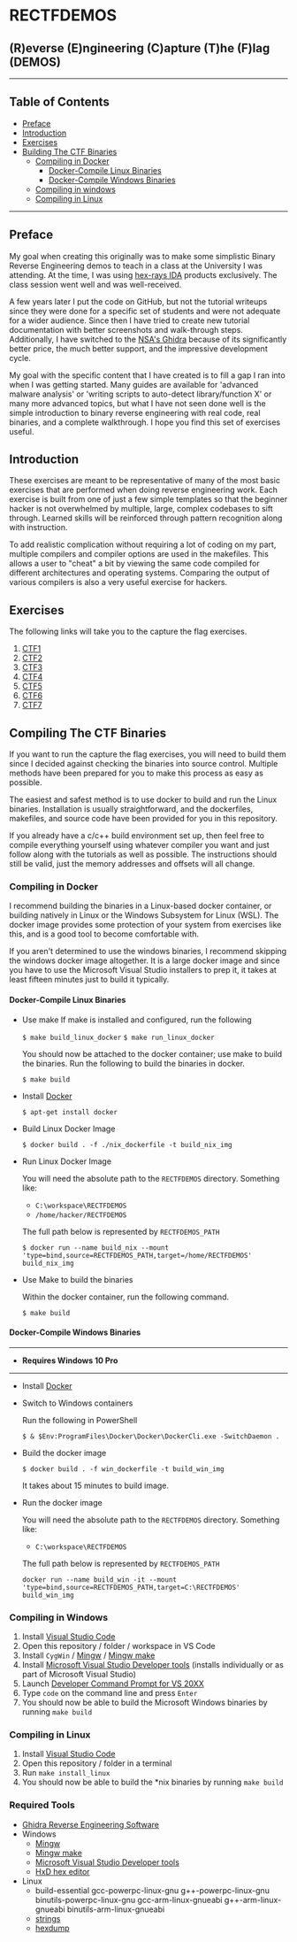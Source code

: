 # RECTFDEMOS #

## (R)everse (E)ngineering (C)apture (T)he (F)lag (DEMOS) ##

---

## Table of Contents ##

- [Preface](#preface)
- [Introduction](#introduction)
- [Exercises](#exercises)
- [Building The CTF Binaries](#building-the-ctf-binaries)
  - [Compiling in Docker](#compiling-in-docker)
    - [Docker-Compile Linux Binaries](#docker-compile-linux-binaries)
    - [Docker-Compile Windows Binaries](#docker-compile-windows-binaries)
  - [Compiling in windows](#compiling-in-windows)
  - [Compiling in Linux](#compiling-in-linux)

---

## Preface ##

My goal when creating this originally was to make some simplistic Binary Reverse Engineering demos to teach in a class at the University I was attending. At the time, I was using [hex-rays IDA](https://hex-rays.com/ida-pro/) products exclusively. The class session went well and was well-received.

A few years later I put the code on GitHub, but not the tutorial writeups since they were done for a specific set of students and were not adequate for a wider audience. Since then I have tried to create new tutorial documentation with better screenshots and walk-through steps. Additionally, I have switched to the [NSA's Ghidra](https://ghidra-sre.org/) because of its significantly better price, the much better support, and the impressive development cycle.

My goal with the specific content that I have created is to fill a gap I ran into when I was getting started. Many guides are available for 'advanced malware analysis' or 'writing scripts to auto-detect library/function X' or many more advanced topics, but what I have not seen done well is the simple introduction to binary reverse engineering with real code, real binaries, and a complete walkthrough. I hope you find this set of exercises useful.

## Introduction ##

These exercises are meant to be representative of many of the most basic exercises that are performed when doing reverse engineering work. Each exercise is built from one of just a few simple templates so that the beginner hacker is not overwhelmed by multiple, large, complex codebases to sift through. Learned skills will be reinforced through pattern recognition along with instruction.

To add realistic complication without requiring a lot of coding on my part, multiple compilers and compiler options are used in the makefiles. This allows a user to "cheat" a bit by viewing the same code compiled for different architectures and operating systems. Comparing the output of various compilers is also a very useful exercise for hackers.

## Exercises ##

The following links will take you to the capture the flag exercises.

1. [CTF1](ctfs/ctf1/CTF1_README.md)
2. [CTF2](ctfs/ctf2/CTF2_README.md)
3. [CTF3](ctfs/ctf3/CTF3_README.md)
4. [CTF4](ctfs/ctf4/CTF4_README.md)
5. [CTF5](ctfs/ctf5/CTF5_README.md)
6. [CTF6](ctfs/ctf6/CTF6_README.md)
7. [CTF7](ctfs/ctf7/CTF7_README.md)

## Compiling The CTF Binaries ##

If you want to run the capture the flag exercises, you will need to build them since I decided against checking the binaries into source control. Multiple methods have been prepared for you to make this process as easy as possible.

The easiest and safest method is to use docker to build and run the Linux binaries. Installation is usually straightforward, and the dockerfiles, makefiles, and source code have been provided for you in this repository.

If you already have a c/c++ build environment set up, then feel free to compile everything yourself using whatever compiler you want and just follow along with the tutorials as well as possible. The instructions should still be valid, just the memory addresses and offsets will all change.

### Compiling in Docker ###

I recommend building the binaries in a Linux-based docker container, or building natively in Linux or the Windows Subsystem for Linux (WSL). The docker image provides some protection of your system from exercises like this, and is a good tool to become comfortable with.

If you aren't determined to use the windows binaries, I recommend skipping the windows docker image altogether. It is a large docker image and since you have to use the Microsoft Visual Studio installers to prep it, it takes at least fifteen minutes just to build it typically.

#### Docker-Compile Linux Binaries ####

- Use make
  If make is installed and configured, run the following

  `$ make build_linux_docker`
  `$ make run_linux_docker`

  You should now be attached to the docker container; use make to build the binaries. Run the following to build the binaries in docker.

  `$ make build`

- Install [Docker](https://docs.docker.com/)

  `$ apt-get install docker`

- Build Linux Docker Image

  `$ docker build . -f ./nix_dockerfile -t build_nix_img`

- Run Linux Docker Image

  You will need the absolute path to the `RECTFDEMOS` directory. Something like:

  - `C:\workspace\RECTFDEMOS`
  - `/home/hacker/RECTFDEMOS`

  The full path below is represented by `RECTFDEMOS_PATH`

  `$ docker run --name build_nix --mount 'type=bind,source=RECTFDEMOS_PATH,target=/home/RECTFDEMOS' build_nix_img`

- Use Make to build the binaries

  Within the docker container, run the following command.

  `$ make build`

#### Docker-Compile Windows Binaries ####

---

- **Requires Windows 10 Pro**

---

- Install [Docker](https://docs.docker.com/)

- Switch to Windows containers

  Run the following in PowerShell

  `$ & $Env:ProgramFiles\Docker\Docker\DockerCli.exe -SwitchDaemon .`

- Build the docker image

  `$ docker build . -f win_dockerfile -t build_win_img`

  It takes about 15 minutes to build image.

- Run the docker image

  You will need the absolute path to the `RECTFDEMOS` directory. Something like:

  - `C:\workspace\RECTFDEMOS`

  The full path below is represented by `RECTFDEMOS_PATH`

  `docker run --name build_win -it --mount 'type=bind,source=RECTFDEMOS_PATH,target=C:\RECTFDEMOS' build_win_img`

### Compiling in Windows ###

1. Install [Visual Studio Code](https://code.visualstudio.com/download)
1. Open this repository / folder / workspace in VS Code
1. Install `CygWin` / [Mingw](http://mingw-w64.org/) / [Mingw make](http://gnuwin32.sourceforge.net/packages/make.htm)
1. Install [Microsoft Visual Studio Developer tools](https://visualstudio.microsoft.com/vs/community/) (installs individually or as part of Microsoft Visual Studio)
1. Launch [Developer Command Prompt for VS 20XX](https://docs.microsoft.com/en-us/visualstudio/ide/reference/command-prompt-powershell)
1. Type `code` on the command line and press `Enter`
1. You should now be able to build the Microsoft Windows binaries by running `make build`

### Compiling in Linux ###

1. Install [Visual Studio Code](https://code.visualstudio.com/download)
1. Open this repository / folder in a terminal
1. Run `make install_linux`
1. You should now be able to build the *nix binaries by running `make build`

### Required Tools ###

- [Ghidra Reverse Engineering Software](https://ghidra-sre.org/)
- Windows
  - [Mingw](http://mingw-w64.org/)
  - [Mingw make](http://gnuwin32.sourceforge.net/packages/make.htm)
  - [Microsoft Visual Studio Developer tools](https://visualstudio.microsoft.com/vs/community/)
  - [HxD hex editor](https://mh-nexus.de/en/hxd/)
- Linux
  - build-essential gcc-powerpc-linux-gnu g++-powerpc-linux-gnu binutils-powerpc-linux-gnu gcc-arm-linux-gnueabi g++-arm-linux-gnueabi binutils-arm-linux-gnueabi
  - [strings](https://linux.die.net/man/1/strings)
  - [hexdump](https://linux.die.net/man/1/hexdump)
